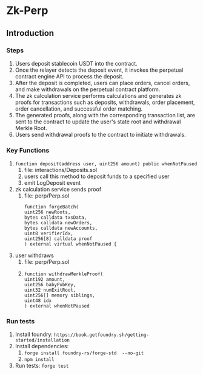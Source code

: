 # Zk-Perp

## Introduction

### Steps
1. Users deposit stablecoin USDT into the contract.
2. Once the relayer detects the deposit event, it invokes the perpetual contract engine API to process the deposit.
3. After the deposit is completed, users can place orders, cancel orders, and make withdrawals on the perpetual contract platform.
4. The zk calculation service performs calculations and generates zk proofs for transactions such as deposits, withdrawals, order placement, order cancellation, and successful order matching.
5. The generated proofs, along with the corresponding transaction list, are sent to the contract to update the user's state root and withdrawal Merkle Root.
6. Users send withdrawal proofs to the contract to initiate withdrawals.

### Key Functions
1. `function deposit(address user, uint256 amount) public whenNotPaused`
   1. file: interactions/Deposits.sol
   2. users call this method to deposit funds to a specified user
   3. emit LogDeposit event
2. zk calculation service sends proof
   1. file: perp/Perp.sol
      ```
      function forgeBatch(
      uint256 newRoots,
      bytes calldata txsData,
      bytes calldata newOrders,
      bytes calldata newAccounts,
      uint8 verifierIdx,
      uint256[8] calldata proof
      ) external virtual whenNotPaused {
      ```
3. user withdraws
   1. file: perp/Perp.sol
   2. ```
      function withdrawMerkleProof(
      uint192 amount,
      uint256 babyPubKey,
      uint32 numExitRoot,
      uint256[] memory siblings,
      uint48 idx
      ) external whenNotPaused
      ```

### Run tests
1. Install foundry: `https://book.getfoundry.sh/getting-started/installation`
2. Install dependencies:
   1. `forge install foundry-rs/forge-std  --no-git`
   2. `npm install`
4. Run tests: `forge test`

